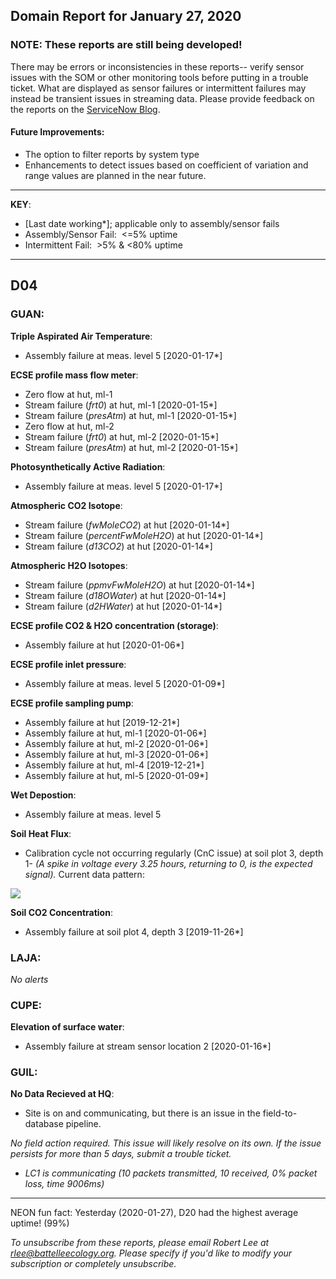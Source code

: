 ## Domain Report for January 27, 2020


### NOTE: These reports are still being developed!
There may be errors or inconsistencies in these reports-- verify sensor issues with the SOM or other monitoring tools before putting in a trouble ticket. What are displayed as sensor failures or intermittent failures may instead be transient issues in streaming data.
Please provide feedback on the reports on the [ServiceNow Blog](https://neon.service-now.com/community?id=community_blog&sys_id=9b4fbe8adbed734017ecf9041d9619be).

#### Future Improvements: 
 - The option to filter reports by system type 
 - Enhancements to detect issues based on coefficient of variation and range values are planned in the near future.

***

**KEY**:

 - [Last date working*]; applicable only to assembly/sensor fails
 - Assembly/Sensor Fail:&nbsp;&nbsp;<=5% uptime
 - Intermittent Fail:&nbsp;&nbsp;>5% & <80% uptime

***
## D04

### GUAN:

**Triple Aspirated Air Temperature**:
 - Assembly failure at meas. level 5 [2020-01-17*]

**ECSE profile mass flow meter**:
 - Zero flow at hut, ml-1
 - Stream failure (_frt0_) at hut, ml-1 [2020-01-15*]
 - Stream failure (_presAtm_) at hut, ml-1 [2020-01-15*]
 - Zero flow at hut, ml-2
 - Stream failure (_frt0_) at hut, ml-2 [2020-01-15*]
 - Stream failure (_presAtm_) at hut, ml-2 [2020-01-15*]

**Photosynthetically Active Radiation**:
 - Assembly failure at meas. level 5 [2020-01-17*]

**Atmospheric CO2 Isotope**:
 - Stream failure (_fwMoleCO2_) at hut [2020-01-14*]
 - Stream failure (_percentFwMoleH2O_) at hut [2020-01-14*]
 - Stream failure (_d13CO2_) at hut [2020-01-14*]

**Atmospheric H2O Isotopes**:
 - Stream failure (_ppmvFwMoleH2O_) at hut [2020-01-14*]
 - Stream failure (_d18OWater_) at hut [2020-01-14*]
 - Stream failure (_d2HWater_) at hut [2020-01-14*]

**ECSE profile CO2 & H2O concentration (storage)**:
 - Assembly failure at hut [2020-01-06*]

**ECSE profile inlet pressure**:
 - Assembly failure at meas. level 5 [2020-01-09*]

**ECSE profile sampling pump**:
 - Assembly failure at hut [2019-12-21*]
 - Assembly failure at hut, ml-1 [2020-01-06*]
 - Assembly failure at hut, ml-2 [2020-01-06*]
 - Assembly failure at hut, ml-3 [2020-01-06*]
 - Assembly failure at hut, ml-4 [2019-12-21*]
 - Assembly failure at hut, ml-5 [2020-01-09*]

**Wet Depostion**:
 - Assembly failure at meas. level 5

**Soil Heat Flux**:
 - Calibration cycle not occurring regularly (CnC issue) at soil plot 3, depth 1- _(A spike in voltage every 3.25 hours, returning to 0, is the expected signal)._ Current data pattern:

<img src="/scratch/SOM/rollingAnalysis/RptDp00/smartAlerts/imgs/NEON.D04.GUAN.DP0.00040.001.01800.003.501.000-2020-01-27.png">

**Soil CO2 Concentration**:
 - Assembly failure at soil plot 4, depth 3 [2019-11-26*]

### LAJA:

_No alerts_

### CUPE:

**Elevation of surface water**:
 - Assembly failure at stream sensor location 2 [2020-01-16*]

### GUIL:

**No Data Recieved at HQ**:
 - Site is on and communicating, but there is an issue in the field-to-database pipeline. 

 _*No field action required*. This issue will likely resolve on its own. If the issue persists for more than 5 days, submit a trouble ticket._
 - _LC1 is communicating (10 packets transmitted, 10 received, 0% packet loss, time 9006ms)_

***
NEON fun fact: Yesterday (2020-01-27), D20 had the highest average uptime! (99%)

_To unsubscribe from these reports, please email Robert Lee at rlee@battelleecology.org. Please specify if you'd like to modify your subscription or completely unsubscribe._
